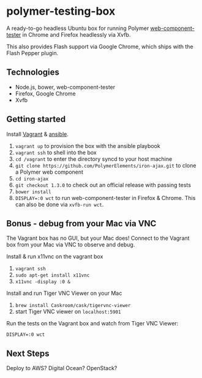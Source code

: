 # polymer-testing-box

A ready-to-go headless Ubuntu box for running Polymer [web-component-tester](https://github.com/Polymer/web-component-tester)
in Chrome and Firefox headlessly via Xvfb.

This also provides Flash support via Google Chrome, which ships with the Flash Pepper plugin.

## Technologies

* Node.js, bower, web-component-tester
* Firefox, Google Chrome
* Xvfb

## Getting started

Install [Vagrant](https://www.vagrantup.com) & [ansible](http://www.ansible.com).

1. `vagrant up` to provision the box with the ansible playbook
2. `vagrant ssh` to shell into the box
3. `cd /vagrant` to enter the directory syncd to your host machine
4. `git clone https://github.com/PolymerElements/iron-ajax.git` to clone a Polymer web component
5. `cd iron-ajax`
5. `git checkout 1.3.0` to check out an official release with passing tests
6. `bower install`
7. `DISPLAY=:0 wct` to run web-component-tester in Firefox & Chrome. This can also be done via `xvfb-run wct`.

## Bonus - debug from your Mac via VNC

The Vagrant box has no GUI, but your Mac does! Connect to the Vagrant box from
your Mac via VNC to observe and debug.

Install & run x11vnc on the vagrant box

1. `vagrant ssh`
2. `sudo apt-get install x11vnc`
3. `x11vnc -display :0 &`

Install and run Tiger VNC Viewer on your Mac

1. `brew install Caskroom/cask/tigervnc-viewer`
2. start Tiger VNC viewer on `localhost:5901`

Run the tests on the Vagrant box and watch from Tiger VNC Viewer:

```
DISPLAY=:0 wct
```

## Next Steps

Deploy to AWS? Digital Ocean? OpenStack?
